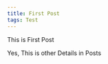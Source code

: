 ```yaml
---
title: First Post
tags: Test
---
```


This is First Post
<!--more-->

Yes, This is other Details in Posts
